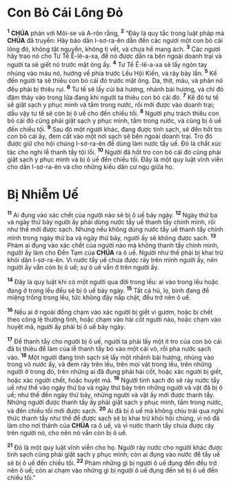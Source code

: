 # Con Bò Cái Lông Đỏ
<sup><b>1</b></sup> **CHÚA** phán với Môi-se và A-rôn rằng, <sup><b>2</b></sup> “Đây là quy tắc trong luật pháp mà **CHÚA** đã truyền: Hãy bảo dân I-sơ-ra-ên dẫn đến các ngươi một con bò cái lông đỏ, không tật nguyền, không tì vết, và chưa hề mang ách. <sup><b>3</b></sup> Các ngươi hãy trao nó cho Tư Tế Ê-lê-a-xa, để nó được dẫn ra bên ngoài doanh trại và người ta sẽ giết nó trước mặt ông ấy. <sup><b>4</b></sup> Tư Tế Ê-lê-a-xa sẽ lấy ngón tay nhúng vào máu nó, hướng về phía trước Lều Hội Kiến, và rảy bảy lần. <sup><b>5</b></sup> Kế đến người ta sẽ thiêu con bò cái đó trước mặt ông. Da, thịt, máu, và phân nó đều phải bị thiêu rụi. <sup><b>6</b></sup> Tư tế sẽ lấy củi bá hương, nhánh bài hương, và chỉ đỏ đậm thảy vào trong lửa đang khi người ta thiêu con bò cái đó. <sup><b>7</b></sup> Kế đó tư tế sẽ giặt sạch y phục mình và tắm trong nước, rồi mới được vào doanh trại; dầu vậy tư tế sẽ còn bị ô uế cho đến chiều tối. <sup><b>8</b></sup> Người phụ trách thiêu con bò cái đó cũng phải giặt sạch y phục mình, tắm trong nước, và cũng bị ô uế đến chiều tối. <sup><b>9</b></sup> Sau đó một người khác, đang được tinh sạch, sẽ đến hốt tro con bò cái ấy, đem cất vào một nơi sạch sẽ bên ngoài doanh trại. Tro đó được giữ cho hội chúng I-sơ-ra-ên để dùng làm nước tẩy uế. Đó là chất xúc tác cho nghi lễ thanh tẩy tội lỗi. <sup><b>10</b></sup> Người đã hốt tro con bò cái đó cũng phải giặt sạch y phục mình và bị ô uế đến chiều tối. Đây là một quy luật vĩnh viễn cho dân I-sơ-ra-ên và cho những kiều dân cư ngụ giữa họ.

# Bị Nhiễm Uế
<sup><b>11</b></sup> Ai đụng vào xác chết của người nào sẽ bị ô uế bảy ngày. <sup><b>12</b></sup> Ngày thứ ba và ngày thứ bảy người ấy phải dùng nước tẩy uế thanh tẩy chính mình, rồi như thế mới được sạch. Nhưng nếu không dùng nước tẩy uế thanh tẩy chính mình trong ngày thứ ba và ngày thứ bảy, người ấy sẽ không được sạch. <sup><b>13</b></sup> Phàm ai đụng vào xác chết của người nào mà không thanh tẩy chính mình, người ấy làm cho Đền Tạm của **CHÚA** ra ô uế. Người như thế phải bị khai trừ khỏi dân I-sơ-ra-ên. Vì nước tẩy uế chưa được rảy trên mình người ấy, nên người ấy vẫn còn bị ô uế; sự ô uế vẫn ở trên người ấy.

<sup><b>14</b></sup> Đây là quy luật khi có một người qua đời trong lều: ai vào trong lều hoặc đang ở trong lều đều sẽ bị ô uế bảy ngày. <sup><b>15</b></sup> Tất cả hũ, lọ, bình đang để miệng trống trong lều, tức không đậy nắp chặt, đều trở nên ô uế.

<sup><b>16</b></sup> Nếu ai ở ngoài đồng chạm vào xác người bị giết vì gươm, hoặc bị chết theo công lệ thường tình, hoặc chạm vào hài cốt người nào, hoặc chạm vào huyệt mả, người ấy phải bị ô uế bảy ngày.

<sup><b>17</b></sup> Để thanh tẩy cho người bị ô uế, người ta phải lấy một ít tro của con bò cái đã bị thiêu để làm của lễ thanh tẩy bỏ vào một cái vò, rồi pha nước sạch vào. <sup><b>18</b></sup> Một người đang tinh sạch sẽ lấy một nhánh bài hương, nhúng vào trong vò nước ấy, và đem rảy trên lều, trên mọi vật trong lều, trên những người ở trong đó, trên những ai đã đụng phải hài cốt, hoặc xác người bị giết, hoặc xác người chết, hoặc huyệt mả. <sup><b>19</b></sup> Người tinh sạch đó sẽ rảy nước tẩy uế như thế vào ngày thứ ba và ngày thứ bảy trên những người và vật đã bị ô uế; như thế đến ngày thứ bảy, những người và vật ấy mới được thanh tẩy. Những người được thanh tẩy ấy phải giặt sạch y phục mình, tắm trong nước, và đến chiều tối mới được sạch. <sup><b>20</b></sup> Ai đã bị ô uế mà không chịu trải qua nghi thức thanh tẩy như thế để được sạch sẽ bị khai trừ khỏi hội chúng, vì nó đã làm cho nơi thánh của **CHÚA** ra ô uế, và vì nước thanh tẩy chưa được rảy trên người nó, cho nên nó vẫn còn bị ô uế.

<sup><b>21</b></sup> Đó là một quy luật vĩnh viễn cho họ. Người rảy nước cho người khác được tinh sạch cũng phải giặt sạch y phục mình; còn ai đụng vào nước để tẩy uế sẽ bị ô uế đến chiều tối. <sup><b>22</b></sup> Phàm những gì bị người ô uế đụng đến đều trở nên ô uế; còn ai chạm vào những gì bị người ô uế đụng đến sẽ bị ô uế đến chiều tối.”